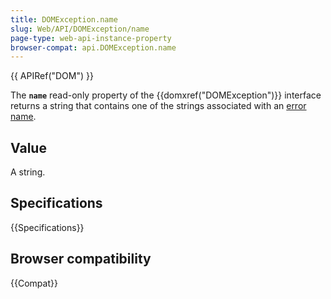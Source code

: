 ```yaml
---
title: DOMException.name
slug: Web/API/DOMException/name
page-type: web-api-instance-property
browser-compat: api.DOMException.name
---
```


{{ APIRef("DOM") }}

The **`name`** read-only property of the
{{domxref("DOMException")}} interface returns a string that contains
one of the strings associated with an [error name](/en-US/docs/Web/API/DOMException#error_names).

## Value

A string.

## Specifications

{{Specifications}}

## Browser compatibility

{{Compat}}

